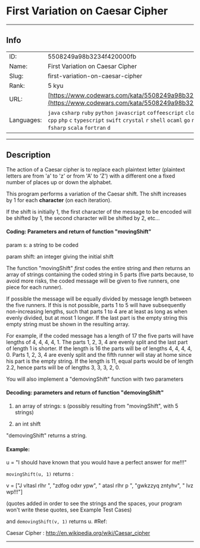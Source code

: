 # First Variation on Caesar Cipher

---
## Info

|            |                                      |
|:-----------|:-------------------------------------|
| ID:        | 5508249a98b3234f420000fb                              |
| Name:      | First Variation on Caesar Cipher                            |
| Slug:      | first-variation-on-caesar-cipher                            |
| Rank:      | 5 kyu                       |
| URL:       | [https://www.codewars.com/kata/5508249a98b3234f420000fb](https://www.codewars.com/kata/5508249a98b3234f420000fb)                 |
| Languages: |  `java`  `csharp`  `ruby`  `python`  `javascript`  `coffeescript`  `clojure`  `haskell`  `cpp`  `php`  `c`  `typescript`  `swift`  `crystal`  `r`  `shell`  `ocaml`  `go`  `nim`  `racket`  `fsharp`  `scala`  `fortran`  `d`  |

---
## Description

The action of a Caesar cipher is to replace each plaintext letter (plaintext letters are from 'a' to 'z' or from 'A' to 'Z') with a different one a fixed number of places up or down the alphabet.

This program performs a variation of the Caesar shift. The shift increases by 1 for each **character** (on each iteration).

If the shift is initially 1, the first character of the message to be
encoded will be shifted by 1, the second character will be
shifted by 2, etc...

#### Coding: Parameters and return of function "movingShift"

param s: a string to be coded

param shift: an integer giving the initial shift

The function "movingShift" *first* codes the entire string and *then* returns an array of strings 
containing the coded string in 5 parts (five parts
because, to avoid more risks, the coded message will be given to five
runners, one piece for each runner). 

If possible the message will be equally divided by message length between the five runners. If this is not possible, parts 1 to 5 will have subsequently non-increasing lengths, such that parts 1 to 4 are at least as long as when evenly divided, but at most 1 longer. If the last part is the empty string this empty string must be shown in the resulting array.

For example, if the coded message has a length of 17 the five parts will have lengths of 4, 4, 4, 4, 1. The parts 1, 2, 3, 4 are evenly split and the last part of length 1 is shorter. If the length is 16 the parts will be of lengths 4, 4, 4, 4, 0. Parts 1, 2, 3, 4 are evenly split and the fifth runner will stay at home since his part is the empty string. If the length is 11, equal parts would be of length 2.2, hence parts will be of lengths 3, 3, 3, 2, 0.

You will also implement a "demovingShift" function with two parameters 

#### Decoding: parameters and return of function "demovingShift"

1) an array of strings: s (possibly resulting from "movingShift", with 5 strings)

2) an int shift

"demovingShift" returns a string.

#### Example: 

u = "I should have known that you would have a perfect answer for me!!!"

`movingShift(u, 1)` returns : 

v = ["J vltasl rlhr ", "zdfog odxr ypw", " atasl rlhr p ", "gwkzzyq zntyhv", " lvz wp!!!"]

(quotes added in order to see the strings and the spaces, your program won't write these quotes, see Example Test Cases)

and `demovingShift(v, 1)` returns u.
#Ref:

Caesar Cipher : http://en.wikipedia.org/wiki/Caesar_cipher


---
